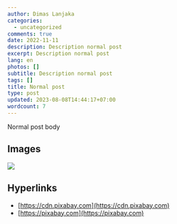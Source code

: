 ```yaml
---
author: Dimas Lanjaka
categories:
  - uncategorized
comments: true
date: 2022-11-11
description: Description normal post
excerpt: Description normal post
lang: en
photos: []
subtitle: Description normal post
tags: []
title: Normal post
type: post
updated: 2023-08-08T14:44:17+07:00
wordcount: 7
---
```


Normal post body

## Images

![](https://cdn.pixabay.com/photo/2018/07/14/15/27/cafe-3537801_960_720.jpg)

## Hyperlinks
- [https://cdn.pixabay.com](https://cdn.pixabay.com)
- [https://pixabay.com](https://pixabay.com)